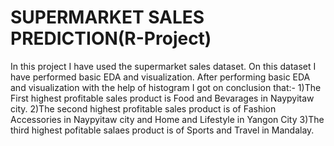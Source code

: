 # SUPERMARKET SALES PREDICTION(R-Project)
In this project I have used the supermarket sales dataset.
On this dataset I have performed basic EDA and visualization.
After performing basic EDA and visualization with the help of histogram I got on conclusion that:-
1)The First highest profitable sales product is Food and Bevarages in Naypyitaw city.
2)The second highest profitable sales product is of Fashion Accessories in Naypyitaw city and Home and Lifestyle in Yangon City
3)The third highest pofitable salaes product is of Sports and Travel in Mandalay.
